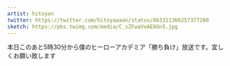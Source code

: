 ```yaml
---
artist: hitoyan
twitter: https://twitter.com/hitoyaaaan/status/863311366257377280
sketch: https://pbs.twimg.com/media/C_sZFwaVoAE0Gn5.jpg
---
```

本日このあと5時30分から僕のヒーローアカデミア「勝ち負け」放送です。宜しくお願い致します